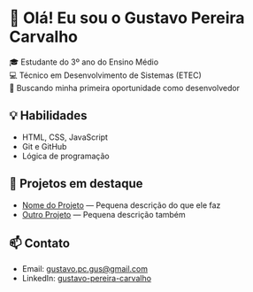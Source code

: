# 👋 Olá! Eu sou o Gustavo Pereira Carvalho

🎓 Estudante do 3º ano do Ensino Médio  
💻 Técnico em Desenvolvimento de Sistemas (ETEC)  
🚀 Buscando minha primeira oportunidade como desenvolvedor

## 💡 Habilidades
- HTML, CSS, JavaScript
- Git e GitHub
- Lógica de programação

## 📂 Projetos em destaque
- [Nome do Projeto](link) — Pequena descrição do que ele faz
- [Outro Projeto](link) — Pequena descrição também

## 📫 Contato
- Email: gustavo.pc.gus@gmail.com  
- LinkedIn: [gustavo-pereira-carvalho](https://www.linkedin.com/in/gustavo-pereira-carvalho-a134a1312/)


